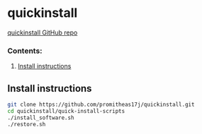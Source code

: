 # quickinstall

[quickinstall GitHub repo](https://github.com/promitheas17j/quickinstall.git)

### Contents:
1. [Install instructions](https://github.com/promitheas17j/quickinstall#install-instructions)

## Install instructions

```bash
git clone https://github.com/promitheas17j/quickinstall.git 
cd quickinstall/quick-install-scripts
./install_software.sh
./restore.sh
```
